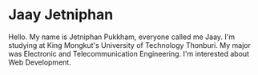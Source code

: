 # Jaay Jetniphan
Hello. My name is Jetniphan Pukkham, everyone called me Jaay. I'm studying at King Mongkut's University of Technology Thonburi. My major was Electronic and Telecommunication Engineering. I'm interested about Web Development.
